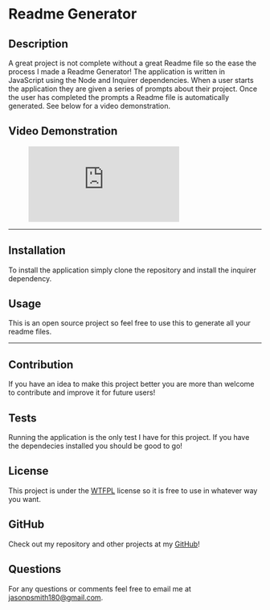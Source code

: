 # Readme Generator

## Description
A great project is not complete without a great Readme file so the ease the process I made a Readme Generator! The application is written in JavaScript using the Node and Inquirer dependencies.
When a user starts the application they are given a series of prompts about their project. Once the user has completed the prompts a Readme file is automatically generated. See below for a video demonstration.

## Video Demonstration

<figure class="video_container">
  <iframe src="https://drive.google.com/file/d/17ompXGJKEFi2Imgf4xlSbU0F-_rDXQnl/preview" frameborder="0" allowfullscreen="true"> </iframe>
</figure>

***

## Installation
To install the application simply clone the repository and install the inquirer dependency.

## Usage
This is an open source project so feel free to use this to generate all your readme files.

***

## Contribution
If you have an idea to make this project better you are more than welcome to contribute and improve it for future users!

## Tests
Running the application is the only test I have for this project. If you have the dependecies installed you should be good to go!

## License
This project is under the [WTFPL](http://www.wtfpl.net/about/) license so it is free to use in whatever way you want.

## GitHub
Check out my repository and other projects at my [GitHub](https://github.com/jasonpsmith180)!

## Questions
For any questions or comments feel free to email me at jasonpsmith180@gmail.com.


